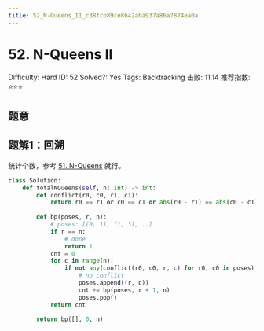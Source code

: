 ```yaml
---
title: 52_N-Queens_II_c38fcb89ce8b42aba937a86a7874ea0a
---
```


# 52. N-Queens II

Difficulty: Hard
ID: 52
Solved?: Yes
Tags: Backtracking
击败: 11.14
推荐指数: ⭐⭐⭐

[](https://leetcode.com/problems/n-queens-ii/)

## 题意

## 题解1：回溯

统计个数，参考 [51. N-Queens](51%20N-Queens%20c98bbda0e41c4fcc866444efafd8f5be.md) 就行。

```python
class Solution:
    def totalNQueens(self, n: int) -> int:
        def conflict(r0, c0, r1, c1):
            return r0 == r1 or c0 == c1 or abs(r0 - r1) == abs(c0 - c1)
    
        def bp(poses, r, n):
            # poses: [(0, 1), (1, 3), ..]
            if r == n:
                # done
                return 1
            cnt = 0
            for c in range(n):
                if not any(conflict(r0, c0, r, c) for r0, c0 in poses):
                    # no conflict
                    poses.append((r, c))
                    cnt += bp(poses, r + 1, n)
                    poses.pop()
            return cnt
        
        return bp([], 0, n)
```